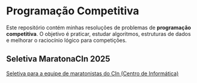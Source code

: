 # Programação Competitiva

Este repositório contém minhas resoluções de problemas de **programação competitiva**. O objetivo é praticar, estudar algoritmos, estruturas de dados e melhorar o raciocínio lógico para competições.

## Seletiva MaratonaCIn 2025

[Seletiva para a equipe de maratonistas do CIn (Centro de Informática)](./seletiva-2025)
